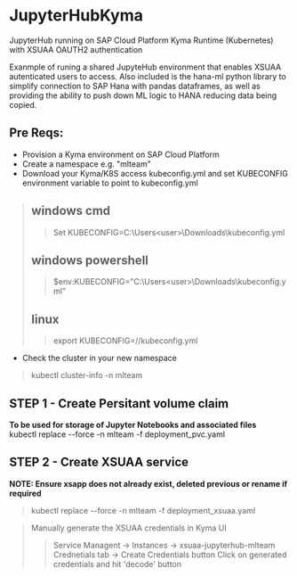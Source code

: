 # JupyterHubKyma
JupyterHub running on SAP Cloud Platform Kyma Runtime (Kubernetes) with XSUAA OAUTH2 authentication

Exanmple of runing a shared JupyteHub environment that enables XSUAA autenticated users to access.
Also included is the hana-ml python library to simplify connection to SAP Hana with pandas dataframes, as well as providing the ability to push down ML logic to HANA reducing data being copied. 

## Pre Reqs:
* Provision a Kyma environment on SAP Cloud Platform
* Create a namespace e.g. "mlteam"
* Download your Kyma/K8S access kubeconfig.yml and set KUBECONFIG environment variable to point to kubeconfig.yml
> ## windows cmd
>> Set KUBECONFIG=C:\Users\<user>\Downloads\kubeconfig.yml 
> ## windows powershell
>> $env:KUBECONFIG="C:\Users\<user>\Downloads\kubeconfig.yml" 
> ## linux
>> export KUBECONFIG=/<path>/kubeconfig.yml 

* Check the cluster in your new namespace
> kubectl cluster-info  -n mlteam


## STEP 1 - Create Persitant volume claim 
<strong> To be used for storage of Jupyter Notebooks and associated files </strong>  
kubectl replace --force -n mlteam -f deployment_pvc.yaml


## STEP 2 - Create XSUAA service  
<strong> NOTE: Ensure xsapp does not already exist, deleted previous or rename if required </strong>  
> kubectl replace --force -n mlteam -f deployment_xsuaa.yaml

> Manually generate the XSUAA credentials in Kyma  UI 
>> Service Managent -> Instances -> xsuaa-jupyterhub-mlteam 
>> Crednetials tab -> Create Credentials button
>> Click on generated credentials and hit 'decode' button  





